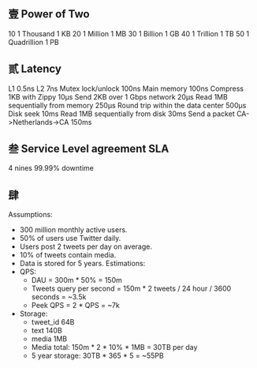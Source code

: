 ## 壹 Power of Two
10 1 Thousand 1 KB
20 1 Million 1 MB
30 1 Billion 1 GB
40 1 Trillion 1 TB
50 1 Quadrillion 1 PB

## 贰 Latency
L1 0.5ns
L2 7ns
Mutex lock/unlock 100ns
Main memory 100ns
Compress 1KB with Zippy 10µs
Send 2KB over 1 Gbps network 20µs
Read 1MB sequentially from memory 250µs
Round trip within the data center 500µs
Disk seek 10ms
Read 1MB sequentially from disk 30ms
Send a packet CA->Netherlands->CA 150ms

## 叁 Service Level agreement SLA
4 nines 99.99% downtime 

## 肆
Assumptions:
- 300 million monthly active users.
- 50% of users use Twitter daily.
- Users post 2 tweets per day on average.
- 10% of tweets contain media.
- Data is stored for 5 years. 
Estimations:
- QPS:
    - DAU = 300m * 50% = 150m
    - Tweets query per second = 150m * 2 tweets / 24 hour / 3600 seconds = ~3.5k
    - Peek QPS = 2 * QPS = ~7k
- Storage:
    - tweet_id 64B
    - text 140B
    - media 1MB
    - Media total: 150m * 2 * 10% * 1MB = 30TB per day
    - 5 year storage: 30TB * 365 * 5 = ~55PB
